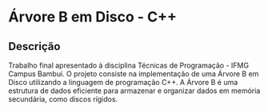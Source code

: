 # Árvore B em Disco - C++

## Descrição

 Trabalho final apresentado à disciplina Técnicas de Programação - IFMG Campus Bambuí. O projeto consiste na implementação de uma Árvore B em Disco utilizando a linguagem de programação C++. A Árvore B é uma estrutura de dados eficiente para armazenar e organizar dados em memória secundária, como discos rígidos.
